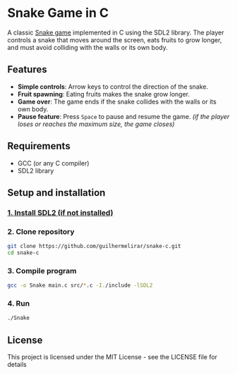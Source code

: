 # Snake Game in C

A classic [Snake game](https://en.wikipedia.org/wiki/Snake_(video_game_genre)) implemented in C using the SDL2 library. The player controls a snake that moves around the screen, eats fruits to grow longer, and must avoid colliding with the walls or its own body.

## Features

- **Simple controls**: Arrow keys to control the direction of the snake.
- **Fruit spawning**: Eating fruits makes the snake grow longer.
- **Game over**: The game ends if the snake collides with the walls or its own body.
- **Pause feature**: Press `Space` to pause and resume the game.
*(if the player loses or reaches the maximum size, the game closes)*

## Requirements

- GCC (or any C compiler)
- SDL2 library

## Setup and installation

### [1. Install SDL2 (if not installed)](https://wiki.libsdl.org/SDL2/Installation)

### 2. Clone repository

```bash
git clone https://github.com/guilhermelirar/snake-c.git
cd snake-c
```

### 3. Compile program
```bash
gcc -o Snake main.c src/*.c -I./include -lSDL2
```
### 4. Run
```bash
./Snake
```

## License
This project is licensed under the MIT License - see the LICENSE file for details
